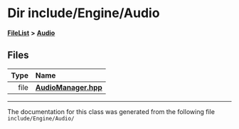

# Dir include/Engine/Audio



[**FileList**](files.md) **>** [**Audio**](dir_c82188eaffb96b2487ed13b79df10c60.md)












## Files

| Type | Name |
| ---: | :--- |
| file | [**AudioManager.hpp**](AudioManager_8hpp.md) <br> |



























































------------------------------
The documentation for this class was generated from the following file `include/Engine/Audio/`

